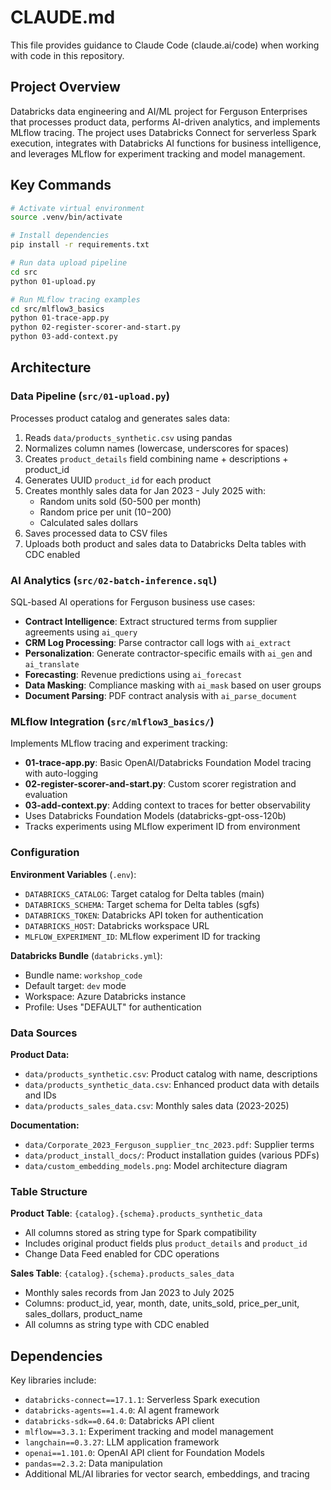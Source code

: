 # CLAUDE.md

This file provides guidance to Claude Code (claude.ai/code) when working with code in this repository.

## Project Overview

Databricks data engineering and AI/ML project for Ferguson Enterprises that processes product data, performs AI-driven analytics, and implements MLflow tracing. The project uses Databricks Connect for serverless Spark execution, integrates with Databricks AI functions for business intelligence, and leverages MLflow for experiment tracking and model management.

## Key Commands

```bash
# Activate virtual environment
source .venv/bin/activate

# Install dependencies  
pip install -r requirements.txt

# Run data upload pipeline
cd src
python 01-upload.py

# Run MLflow tracing examples
cd src/mlflow3_basics
python 01-trace-app.py
python 02-register-scorer-and-start.py
python 03-add-context.py
```

## Architecture

### Data Pipeline (`src/01-upload.py`)
Processes product catalog and generates sales data:
1. Reads `data/products_synthetic.csv` using pandas
2. Normalizes column names (lowercase, underscores for spaces)
3. Creates `product_details` field combining name + descriptions + product_id
4. Generates UUID `product_id` for each product
5. Creates monthly sales data for Jan 2023 - July 2025 with:
   - Random units sold (50-500 per month)
   - Random price per unit ($10-$200)
   - Calculated sales dollars
6. Saves processed data to CSV files
7. Uploads both product and sales data to Databricks Delta tables with CDC enabled

### AI Analytics (`src/02-batch-inference.sql`)
SQL-based AI operations for Ferguson business use cases:
- **Contract Intelligence**: Extract structured terms from supplier agreements using `ai_query`
- **CRM Log Processing**: Parse contractor call logs with `ai_extract`
- **Personalization**: Generate contractor-specific emails with `ai_gen` and `ai_translate`
- **Forecasting**: Revenue predictions using `ai_forecast`
- **Data Masking**: Compliance masking with `ai_mask` based on user groups
- **Document Parsing**: PDF contract analysis with `ai_parse_document`

### MLflow Integration (`src/mlflow3_basics/`)
Implements MLflow tracing and experiment tracking:
- **01-trace-app.py**: Basic OpenAI/Databricks Foundation Model tracing with auto-logging
- **02-register-scorer-and-start.py**: Custom scorer registration and evaluation
- **03-add-context.py**: Adding context to traces for better observability
- Uses Databricks Foundation Models (databricks-gpt-oss-120b)
- Tracks experiments using MLflow experiment ID from environment

### Configuration

**Environment Variables** (`.env`):
- `DATABRICKS_CATALOG`: Target catalog for Delta tables (main)
- `DATABRICKS_SCHEMA`: Target schema for Delta tables (sgfs)
- `DATABRICKS_TOKEN`: Databricks API token for authentication
- `DATABRICKS_HOST`: Databricks workspace URL
- `MLFLOW_EXPERIMENT_ID`: MLflow experiment ID for tracking

**Databricks Bundle** (`databricks.yml`):
- Bundle name: `workshop_code`
- Default target: `dev` mode
- Workspace: Azure Databricks instance
- Profile: Uses "DEFAULT" for authentication

### Data Sources

**Product Data:**
- `data/products_synthetic.csv`: Product catalog with name, descriptions
- `data/products_synthetic_data.csv`: Enhanced product data with details and IDs
- `data/products_sales_data.csv`: Monthly sales data (2023-2025)

**Documentation:**
- `data/Corporate_2023_Ferguson_supplier_tnc_2023.pdf`: Supplier terms
- `data/product_install_docs/`: Product installation guides (various PDFs)
- `data/custom_embedding_models.png`: Model architecture diagram

### Table Structure

**Product Table**: `{catalog}.{schema}.products_synthetic_data`
- All columns stored as string type for Spark compatibility
- Includes original product fields plus `product_details` and `product_id`
- Change Data Feed enabled for CDC operations

**Sales Table**: `{catalog}.{schema}.products_sales_data`
- Monthly sales records from Jan 2023 to July 2025
- Columns: product_id, year, month, date, units_sold, price_per_unit, sales_dollars, product_name
- All columns as string type with CDC enabled

## Dependencies

Key libraries include:
- `databricks-connect==17.1.1`: Serverless Spark execution
- `databricks-agents==1.4.0`: AI agent framework
- `databricks-sdk==0.64.0`: Databricks API client
- `mlflow==3.3.1`: Experiment tracking and model management
- `langchain==0.3.27`: LLM application framework
- `openai==1.101.0`: OpenAI API client for Foundation Models
- `pandas==2.3.2`: Data manipulation
- Additional ML/AI libraries for vector search, embeddings, and tracing